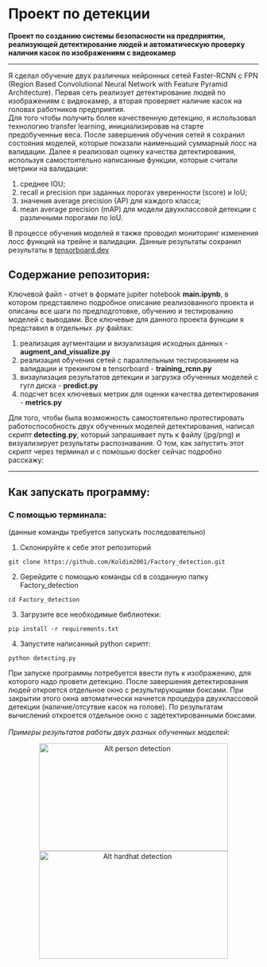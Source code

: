 # Проект по детекции
__Проект по созданию системы безопасности на предприятии, реализующей детектирование людей и автоматическую проверку наличия касок по изображениям с видеокамер__

---
Я сделал обучение двух различных нейронных сетей Faster-RCNN с FPN (Region Based Convolutional Neural Network with Feature Pyramid Architecture). Первая сеть реализует детектирование людей по изображениям с видеокамер, а вторая проверяет наличие касок на головах работников предприятия. <br> Для того чтобы получить более качественную детекцию, я использовал технологию transfer learning, инициализировав на старте предобученные веса. После завершения обучения сетей я сохранил состояния моделей, которые показали наименьший суммарный лосс на валидации.
Далее я реализовал оценку качества детектирования, используя самостоятельно написанные функции, которые считали метрики на валидации: 
1. среднее IOU;
2. recall и precision при заданных порогах уверенности (score) и IoU; 
3. значения average precision (AP) для каждого класса;
4. mean average precision (mAP) для модели двухклассовой детекции c различными порогами по IoU.<br>

В процессе обучения моделей я также проводил мониторинг изменения лосс функций на трейне и валидации. Данные результаты сохранил результаты в [tensorboard.dev](https://tensorboard.dev/experiment/rr43qafqQKyKP7CQ5r1RCA/#scalars&_smoothingWeight=0)<br>

## __Содержание репозитория:__
Ключевой файл - отчет в формате jupiter notebook __main.ipynb__, в котором представлено подробное описание реализованного проекта и описаны все шаги по предподготовке, обучению и тестированию моделей с выводами. Все ключевые для данного проекта функции я представил в отдельных _.py_ файлах: 
1. реализация аугментации и визуализация исходных данных - __augment_and_visualize.py__
2. реализация обучения сетей с параллельным тестированием на валидации и трекингом в tensorboard - __training_rcnn.py__
3. визаулизация результатов детекции и загрузка обученных моделей с гугл диска - __predict.py__
4. подсчет всех ключевых метрик для оценки качества детектирования - __metrics.py__

Для того, чтобы была возможность самостоятельно протестировать работоспособность двух обученных моделей детектирования, написал скрипт __detecting.py__, который запрашивает путь к файлу (jpg/png) и визуализирует результаты распознавания. О том, как запустить этот скрипт через терминал и с помошью docker сейчас подробно расскажу:

---

## Как запускать программу:
### С помощью терминала:
(данные команды требуется запускать последовательно)
1. Склонируйте к себе этот репозиторий 
```
git clone https://github.com/Koldim2001/Factory_detection.git
```
2. Gерейдите с помощью команды cd в созданную папку Factory_detection
```
cd Factory_detection
```
3. Загрузите все необходимые библиотеки:
```
pip install -r requirements.txt
```
4. Запустите написанный python скрипт:
```
python detecting.py
```

При запуске программы потребуется ввести путь к изображению, для которого надо провети детекцию.
После завершения детектирования людей откроется отдельное окно с результирующими боксами. При закрытии этого окна
автоматически начнется процедура двухклассовой детекции (наличие/отсутвие касок на голове). По результатам вычислений откроется отдельное окно с задетектированными боксами.<br><br>
_Примеры результатов работы двух разных обученных моделей:_

<div style="text-align:center;">
  <img src="https://drive.google.com/uc?id=1Dtu_bK9w5Hl65A6lETChuu1Ftz2wirUi" alt="Alt person detection" width="380" height="217">
  <img src="https://drive.google.com/uc?id=105RsKrPwpzGLTbyUYjKDsDRP0bd6IUIT" alt="Alt hardhat detection" width="380" height="217">
</div>

